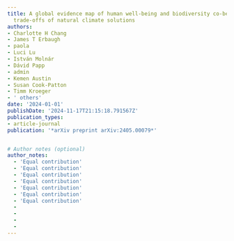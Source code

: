 ```yaml
---
title: A global evidence map of human well-being and biodiversity co-benefits and
  trade-offs of natural climate solutions
authors:
- Charlotte H Chang
- James T Erbaugh
- paola
- Luci Lu
- István Molnár
- Dávid Papp
- admin
- Kemen Austin
- Susan Cook-Patton
- Timm Kroeger
- ' others'
date: '2024-01-01'
publishDate: '2024-11-17T21:15:18.791567Z'
publication_types:
- article-journal
publication: '*arXiv preprint arXiv:2405.00079*'


# Author notes (optional)
author_notes:
  - 'Equal contribution'
  - 'Equal contribution'
  - 'Equal contribution'
  - 'Equal contribution'
  - 'Equal contribution'
  - 'Equal contribution'
  - 'Equal contribution'
  -
  -
  -
  -
---
```

